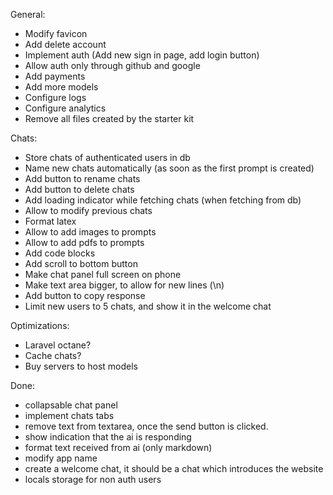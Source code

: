 General:
- Modify favicon
- Add delete account
- Implement auth (Add new sign in page, add login button)
- Allow auth only through github and google
- Add payments
- Add more models
- Configure logs
- Configure analytics
- Remove all files created by the starter kit


Chats:
- Store chats of authenticated users in db
- Name new chats automatically (as soon as the first prompt is created)
- Add button to rename chats
- Add button to delete chats
- Add loading indicator while fetching chats (when fetching from db)
- Allow to modify previous chats
- Format latex
- Allow to add images to prompts
- Allow to add pdfs to prompts
- Add code blocks
- Add scroll to bottom button
- Make chat panel full screen on phone
- Make text area bigger, to allow for new lines (\n)
- Add button to copy response
- Limit new users to 5 chats, and show it in the welcome chat

Optimizations:
- Laravel octane?
- Cache chats?
- Buy servers to host models

Done:
- collapsable chat panel
- implement chats tabs
- remove text from textarea, once the send button is clicked.
- show indication that the ai is responding
- format text received from ai (only markdown)
- modify app name
- create a welcome chat, it should be a chat which introduces the website
- locals storage for non auth users